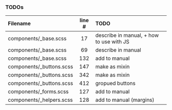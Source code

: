 ### TODOs
| Filename | line # | TODO
|:------|:------:|:------
| components/_base.scss | 17 | describe in manual, + how to use with JS
| components/_base.scss | 69 | describe in manual
| components/_base.scss | 132 | add to manual
| components/_buttons.scss | 147 | make as mixin
| components/_buttons.scss | 342 | make as mixin
| components/_buttons.scss | 412 | gropued buttons
| components/_forms.scss | 127 | add to manual
| components/_helpers.scss | 128 | add to manual (margins)